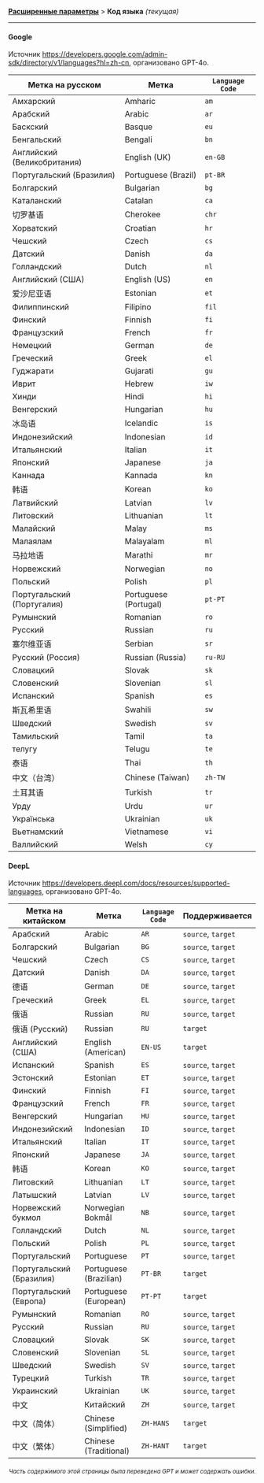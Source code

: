 [**Расширенные параметры**](./introduction.md) > **Код языка** _(текущая)_

---

#### Google

Источник <https://developers.google.com/admin-sdk/directory/v1/languages?hl=zh-cn>, организовано GPT-4o.

| Метка на русском | Метка | `Language Code` |
| --- | --- | --- |
| Амхарский | Amharic | `am` |
| Арабский | Arabic | `ar` |
| Баскский | Basque | `eu` |
| Бенгальский | Bengali | `bn` |
| Английский (Великобритания) | English (UK) | `en-GB` |
| Португальский (Бразилия) | Portuguese (Brazil) | `pt-BR` |
| Болгарский | Bulgarian | `bg` |
| Каталанский | Catalan | `ca` |
| 切罗基语 | Cherokee | `chr` |
| Хорватский | Croatian | `hr` |
| Чешский | Czech | `cs` |
| Датский | Danish | `da` |
| Голландский | Dutch | `nl` |
| Английский (США) | English (US) | `en` |
| 爱沙尼亚语 | Estonian | `et` |
| Филиппинский | Filipino | `fil` |
| Финский | Finnish | `fi` |
| Французский | French | `fr` |
| Немецкий | German | `de` |
| Греческий | Greek | `el` |
| Гуджарати | Gujarati | `gu` |
| Иврит | Hebrew | `iw` |
| Хинди | Hindi | `hi` |
| Венгерский | Hungarian | `hu` |
| 冰岛语 | Icelandic | `is` |
|  Индонезийский | Indonesian | `id` |
| Итальянский | Italian | `it` |
| Японский | Japanese | `ja` |
| Каннада | Kannada | `kn` |
| 韩语 | Korean | `ko` |
| Латвийский | Latvian | `lv` |
| Литовский | Lithuanian | `lt` |
| Малайский | Malay | `ms` |
| Малаялам | Malayalam | `ml` |
| 马拉地语 | Marathi | `mr` |
| Норвежский | Norwegian | `no` |
| Польский | Polish | `pl` |
| Португальский (Португалия) | Portuguese (Portugal) | `pt-PT` |
| Румынский | Romanian | `ro` |
| Русский | Russian | `ru` |
| 塞尔维亚语 | Serbian | `sr` |
| Русский (Россия) | Russian (Russia) | `ru-RU` |
| Словацкий | Slovak | `sk` |
| Словенский | Slovenian | `sl` |
| Испанский | Spanish | `es` |
| 斯瓦希里语 | Swahili | `sw` |
| Шведский | Swedish | `sv` |
| Тамильский | Tamil | `ta` |
| телугу | Telugu | `te` |
| 泰语 | Thai | `th` |
| 中文（台湾） | Chinese (Taiwan) | `zh-TW` |
| 土耳其语 | Turkish | `tr` |
| Урду | Urdu | `ur` |
| Українська | Ukrainian | `uk` |
| Вьетнамский | Vietnamese | `vi` |
| Валлийский | Welsh | `cy` |

#### DeepL

Источник <https://developers.deepl.com/docs/resources/supported-languages>, организовано GPT-4o.

| Метка на китайском | Метка | `Language Code` | Поддерживается |
| --- | --- | --- | --- |
| Арабский | Arabic | `AR` | `source`, `target` |
| Болгарский | Bulgarian | `BG` | `source`, `target` |
| Чешский | Czech | `CS` | `source`, `target` |
|  Датский | Danish | `DA` | `source`, `target` |
| 德语 | German | `DE` | `source`, `target` |
|  Греческий | Greek | `EL` | `source`, `target` |
| 俄语 | Russian | `RU` | `source`, `target` |
| 俄语 (Русский) | Russian | `RU` | `target` |
| Английский (США) | English (American) | `EN-US` | `target` |
| Испанский | Spanish | `ES` | `source`, `target` |
| Эстонский | Estonian | `ET` | `source`, `target` |
| Финский | Finnish | `FI` | `source`, `target` |
| Французский | French | `FR` | `source`, `target` |
| Венгерский | Hungarian | `HU` | `source`, `target` |
| Индонезийский | Indonesian | `ID` | `source`, `target` |
| Итальянский | Italian | `IT` | `source`, `target` |
| Японский | Japanese | `JA` | `source`, `target` |
| 韩语 | Korean | `KO` | `source`, `target` |
| Литовский | Lithuanian | `LT` | `source`, `target` |
| Латышский | Latvian | `LV` | `source`, `target` |
| Норвежский букмол | Norwegian Bokmål | `NB` | `source`, `target` |
| Голландский | Dutch | `NL` | `source`, `target` |
| Польский | Polish | `PL` | `source`, `target` |
| Португальский | Portuguese | `PT` | `source`, `target` |
| Португальский (Бразилия) | Portuguese (Brazilian) | `PT-BR` | `target` |
| Португальский (Европа) | Portuguese (European) | `PT-PT` | `target` |
| Румынский | Romanian | `RO` | `source`, `target` |
| Русский | Russian | `RU` | `source`, `target` |
| Словацкий | Slovak | `SK` | `source`, `target` |
| Словенский | Slovenian | `SL` | `source`, `target` |
| Шведский | Swedish | `SV` | `source`, `target` |
| Турецкий | Turkish | `TR` | `source`, `target` |
| Украинский | Ukrainian | `UK` | `source`, `target` |
| 中文 | Китайский | `ZH` | `source`, `target` |
| 中文（简体） | Chinese (Simplified) | `ZH-HANS` | `target` |
| 中文（繁体） | Chinese (Traditional) | `ZH-HANT` | `target` |

<div align="right"> 
<h6><small>Часть содержимого этой страницы была переведена GPT и может содержать ошибки.</small></h6>
